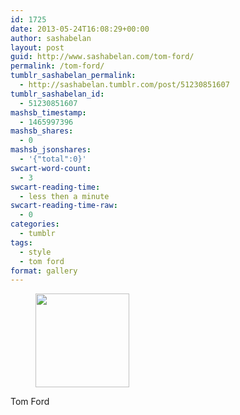 ```yaml
---
id: 1725
date: 2013-05-24T16:08:29+00:00
author: sashabelan
layout: post
guid: http://www.sashabelan.com/tom-ford/
permalink: /tom-ford/
tumblr_sashabelan_permalink:
  - http://sashabelan.tumblr.com/post/51230851607
tumblr_sashabelan_id:
  - 51230851607
mashsb_timestamp:
  - 1465997396
mashsb_shares:
  - 0
mashsb_jsonshares:
  - '{"total":0}'
swcart-word-count:
  - 3
swcart-reading-time:
  - less then a minute
swcart-reading-time-raw:
  - 0
categories:
  - tumblr
tags:
  - style
  - tom ford
format: gallery
---
```

<div id='gallery-354' class='gallery galleryid-1725 gallery-columns-3 gallery-size-thumbnail'>
  <figure class='gallery-item'> 
  
  <div class='gallery-icon landscape'>
    <a href='http://www.sashabelan.ru/tom-ford/attachment/1726/'><img width="150" height="150" src="http://www.sashabelan.ru/wp-content/uploads/2013/05/tumblr_mnb8u5lAgj1qarj97o1_1280-150x150.jpg" class="attachment-thumbnail size-thumbnail" alt="" srcset="http://www.sashabelan.ru/wp-content/uploads/2013/05/tumblr_mnb8u5lAgj1qarj97o1_1280-150x150.jpg 150w, http://www.sashabelan.ru/wp-content/uploads/2013/05/tumblr_mnb8u5lAgj1qarj97o1_1280-300x300.jpg 300w, http://www.sashabelan.ru/wp-content/uploads/2013/05/tumblr_mnb8u5lAgj1qarj97o1_1280-230x230.jpg 230w, http://www.sashabelan.ru/wp-content/uploads/2013/05/tumblr_mnb8u5lAgj1qarj97o1_1280-350x350.jpg 350w, http://www.sashabelan.ru/wp-content/uploads/2013/05/tumblr_mnb8u5lAgj1qarj97o1_1280.jpg 612w" sizes="(max-width: 150px) 100vw, 150px" /></a>
  </div></figure>
</div>

Tom Ford